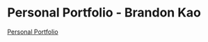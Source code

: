 # Personal Portfolio - Brandon Kao

[Personal Portfolio](https://b0004.github.io/personal_portfolio/)
